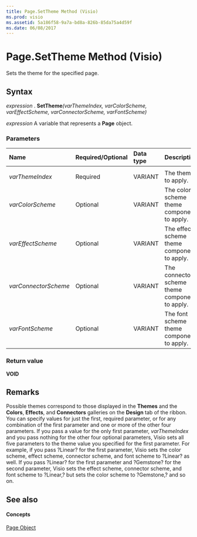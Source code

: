 ```yaml
---
title: Page.SetTheme Method (Visio)
ms.prod: visio
ms.assetid: 5a186f58-9a7a-bd8a-826b-85da75a4d59f
ms.date: 06/08/2017
---
```



# Page.SetTheme Method (Visio)

Sets the theme for the specified page.


## Syntax

 _expression_ . **SetTheme**_(varThemeIndex,_ _varColorScheme,_ _varEffectScheme,_ _varConnectorScheme,_ _varFontScheme)_

 _expression_ A variable that represents a **Page** object.


### Parameters



|**Name**|**Required/Optional**|**Data type**|**Description**|
|:-----|:-----|:-----|:-----|
|||||
| _varThemeIndex_|Required|VARIANT|The theme to apply.|
| _varColorScheme_|Optional|VARIANT|The color scheme theme component to apply.|
| _varEffectScheme_|Optional|VARIANT|The effect scheme theme component to apply.|
| _varConnectorScheme_|Optional|VARIANT|The connector scheme theme component to apply.|
| _varFontScheme_|Optional|VARIANT|The font scheme theme component to apply.|

### Return value

 **VOID**


## Remarks

Possible themes correspond to those displayed in the **Themes** and the **Colors**, **Effects**, and **Connectors** galleries on the **Design** tab of the ribbon. You can specify values for just the first, required parameter, or for any combination of the first parameter and one or more of the other four parameters. If you pass a value for the only first parameter, _varThemeIndex_ and you pass nothing for the other four optional parameters, Visio sets all five parameters to the theme value you specified for the first parameter. For example, if you pass ?Linear? for the first parameter, Visio sets the color scheme, effect scheme, connector scheme, and font scheme to ?Linear? as well. If you pass ?Linear? for the first parameter and ?Gemstone? for the second parameter, Visio sets the effect scheme, connector scheme, and font scheme to ?Linear,? but sets the color scheme to ?Gemstone,? and so on.


## See also


#### Concepts


[Page Object](page-object-visio.md)

